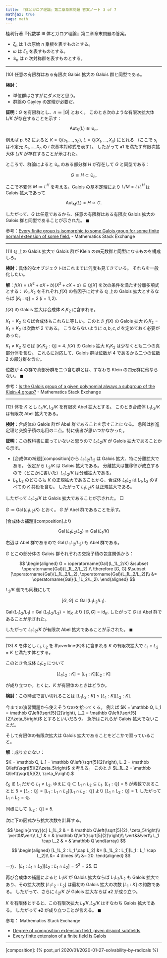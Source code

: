```yaml
---
title: 『体とガロア理論』第二章章末問題 答案ノート 3 of 7
mathjax: true
tags: math
---
```


桂利行著『代数学 III 体とガロア理論』第二章章末問題の答案。

* $\zeta_n$ は $1$ の原始 $n$ 乗根を表すものとする。
* $\omega$ は $\zeta_3$ を表すものとする。
* $\mathfrak S_n$ は $n$ 次対称群を表すものとする。

----

$(10)$ 任意の有限群はある有限次 Galois 拡大の Galois 群と同型である。

**検討**：

* 単位群はさすがにダメだと思う。
* 群論の Cayley の定理が必要だ。

**証明**：$G$ を有限群とし、$n \coloneqq \lvert G \rvert$ とおく。
このとき次のような有限次拡大体 $L/K$ が存在することを示す：

$$
\tag*{$\spadesuit1$}
\operatorname{Aut}_K(L) \cong \mathfrak S_n.
$$

例えば p. 52 によると $K = \mathbb Q(s_1, \dotsc, s_n),$
$L = \mathbb Q(X_1, \dotsc, X_n)$ にとれる
（ここで $s_i$ は不定元 $X_1, \dotsc, X_n$ の $i$ 次基本対称式を表す）。
したがって $\spadesuit1$ を満たす有限次拡大体 $L/K$ が存在することが示された。

ところで、群論によると $\mathfrak S_n$ のある部分群 $H$ が存在して $G$ と同型である：

$$
G \cong H \subset \mathfrak S_n.
$$

ここで不変体 $M \coloneqq L^H$ を考える。Galois の基本定理により
$L/M = L/L^H$ は Galois 拡大であって

$$
\operatorname{Aut}_M(L) = H \cong G.
$$

したがって、$G$ は任意であるから、任意の有限群はある有限次 Galois 拡大の Galois 群と同型であることが示された。
$\blacksquare$

参考：[Every finite group is isomorphic to some Galois group for some finite normal extension of some field.](https://math.stackexchange.com/questions/132665/every-finite-group-is-isomorphic-to-some-galois-group-for-some-finite-normal-ext) - Mathematics Stack Exchange

----

$(11)$ $\mathbb Q$ 上の Galois 拡大で Galois 群が Klein の四元数群と同型になるものを構成しろ。

**検討**：具体的なオブジェクトはこれまでに何度も見てきている。
それらを一般化したい。

**解**：$f(X) = (X^2 + aX + b)(X^2 + cX + d) \in \mathbb Q[X]$
を次の条件を満たす分離多項式とする：
$K_1, K_2$ をそれぞれ $f(X)$ の各因子に対する $\mathbb Q$ 上の Galois 拡大とするならば
$[K_i : \mathbb Q] = 2\;(i = 1, 2).$

$f(X)$ の Galois 拡大は合成体 $K_1K_2$ に含まれる。

$K_1 = K_2$ ならば合成体もこれらに等しい。このとき
$f(X)$ の Galois 拡大 $K_1K_2 = K_1 = K_2$ は次数が $2$ である。
こうならないように $a, b, c, d$ を定めておく必要があった。

$K_1 \ne K_2$ ならば $[K_1K_2 : \mathbb Q] = 4.$
$f(X)$ の Galois 拡大 $K_1K_2$ は少なくとも二つの真部分体を含む。
これらに対応して、Galois 群は位数が $4$ であるから二つの位数 $2$ の部分群を含む。

位数が $4$ の群で真部分群を二つ含む群とは、すなわち Klein の四元群に他ならない。
$\blacksquare$

参考：[Is the Galois group of a given polynomial always a subgroup of the Klein-$4$ group?](https://math.stackexchange.com/questions/1599342/is-the-galois-group-of-a-given-polynomial-always-a-subgroup-of-the-klein-4-gro) - Mathematics Stack Exchange

----

$(12)$ 体を $K$ とし $L_1/K, L_2/K$ を有限次 Abel 拡大とする。
このとき合成体 $L_1L_2/K$ は有限次 Abel 拡大である。

**検討**：合成体の Galois 群が Abel 群であることを示すことになる。
急所は推進定理と交換子積の応用の二点。特に後者が思いつかなかった。

**証明**：この教科書に載っていないと思うので $L_1L_2/K$ が Galois 拡大であることから示す。

* [合成体の補題][composition]から $L_1L_2/L_2$ は Galois 拡大、特に分離拡大である。
  仮定から $L_2/K$ は Galois 拡大である。
  分離拡大は推移律が成立するので（どこかに書いた）$L_1L_2/K$ は分離拡大である。
* $L_1, L_2$ のどちらも $K$ の正規拡大であることから、合成体 $L_1L_2$ は
  $L_1, L_2$ のすべての $K$ 共役を含む。
  したがって $L_1L_2/K$ は正規拡大である。

したがって $L_1L_2/K$ は Galois 拡大であることが示された。
$\Box$

$G \coloneqq \operatorname{Gal}(L_1L_2/K)$ とおく。
$G$ が Abel 群であることを示す。

[合成体の補題][composition]より

$$
\operatorname{Gal}(L_1L_2/L_2) \cong \operatorname{Gal}(L_1/K)
$$

右辺は Abel 群であるので $\operatorname{Gal}(L_1L_2/L_2)$ も Abel 群である。

$G$ とこの部分体の Galois 群それぞれの交換子積の包含関係から：

$$
\begin{aligned}
G = \operatorname{Gal}(L_1L_2/K) &\subset \operatorname{Gal}(L_1L_2/L_2).\\
\therefore [G, G] &\subset [\operatorname{Gal}(L_1L_2/L_2), \operatorname{Gal}(L_1L_2/L_2)]\\
&= \operatorname{Gal}(L_1L_2/L_2).
\end{aligned}
$$

$L_2/K$ 側でも同様にして

$$
[G, G] \subset \operatorname{Gal}(L_1L_2/L_1).
$$

$\operatorname{Gal}(L_1L_2/L_1) \cap \operatorname{Gal}(L_1L_2/L_2) = \operatorname{id} _ {K}$
より $[G, G] = \operatorname{id} _ {K}.$
したがって $G$ は Abel 群であることが示された。

したがって $L_1L_2/K$ が有限次 Abel 拡大であることが示された。
$\blacksquare$

----

$(13)$ $K$ を体とし $L_1, L_2$ を $\overline{K}$ に含まれる $K$ の有限次拡大で
$L_1 \cap L_2 = K$ と満たす体とする。

このとき合成体 $L_1L_2$ について

$$
\tag*{$\spadesuit2$}
[L_1L_2 : K] = [L_1 : K][L_2 : K]
$$

が成り立つか。とくに、$K$ が有限体のときはどうか。

**検討**：この時点で言い切れることは $[L_1L_2 : K] \le [L_1 : K][L_2 : K].$

今までの演習問題から使えそうなのを拾ってくる。
例えば $K = \mathbb Q, L_1 = \mathbb Q\left(\sqrt[5]{2}\right), L_2 = \mathbb Q\left(\sqrt[5]{2}\zeta_5\right)$ とするといいだろう。
急所はこれらが Galois 拡大でないことだ。

そして有限体の有限次拡大は Galois 拡大であることをどこかで習っていること。

**解**：成り立たない：

$K = \mathbb Q, L_1 = \mathbb Q\left(\sqrt[5]{2}\right), L_2 = \mathbb Q\left(\sqrt[5]{2}\zeta_5\right)$ を考える。
このとき $L_1L_2 = \mathbb Q\left(\sqrt[5]{2}, \zeta_5\right).$

$\zeta_5 \notin L_1$ だから $L_1 \ne L_2.$
ゆえに $\mathbb Q \subset L_1 \cap L_2 \subsetneq L_1.$
$[L_1 : \mathbb Q] = 5$ が素数であることと
$5 = [L_1 : \mathbb Q] = [L_1 : L_1 \cap L_2][L_1 \cap L_2 : \mathbb Q]$ より
$[L_1 \cap L_2 : \mathbb Q] = 1.$
したがって $L_1 \cap L_2 = \mathbb Q.$

同様にして $[L_2 : \mathbb Q] = 5.$

次に下の図式から拡大次数を計算する。

$$
\begin{array}{c}
L_1L_2 & = & \mathbb Q\left(\sqrt[5]{2}, \zeta_5\right)\\
\vert&&\vert\\
L_1 & = & \mathbb Q\left(\sqrt[5]{2}\right)\\
\vert&&\vert\\
L_1 \cap L_2 & = & \mathbb Q
\end{array}
$$

$$
\begin{aligned}
[L_1L_2 : L_1 \cap L_2]
&= [L_1L_2 : L_1][L_1 : L_1 \cap L_2]\\
&= 4 \times 5\\
&= 20.
\end{aligned}
$$

一方、$[L_1 : L_1 \cap L_2][L_2 : L_1 \cap L_2] = 5^2 = 25.$
$\Box$

再び合成体の補題によると $L_1/K$ が Galois 拡大ならば
$L_1L_2/L_2$ も Galois 拡大であり、その拡大次数
$[L_1L_2 : L_2]$ は最初の Galois 拡大の次数 $[L_1 : K]$ の約数である。
したがって、さらに $L_2/K$ が Galois 拡大ならば $\spadesuit2$ が成り立つ。

$K$ を有限体とすると、この有限次拡大 $L_1/K, L_2/K$ はすなわち Galois 拡大である。
したがって $\spadesuit2$ が成り立つことが言える。
$\blacksquare$

参考： Mathematics Stack Exchange

* [Degree of composition extension field, given disjoint subfields](https://math.stackexchange.com/questions/2844564/degree-of-composition-extension-field-given-disjoint-subfields)
* [Every finite extension of a finite field is Galois](https://math.stackexchange.com/questions/3307688/every-finite-extension-of-a-finite-field-is-galois)

----

[composition]: {% post_url 2020/01/2020-01-27-solvability-by-radicals %}
